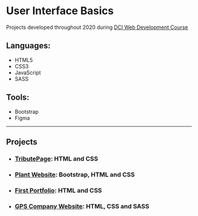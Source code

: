 # User Interface Basics

Projects developed throughout 2020 during [DCI Web Development Course](https://digitalcareerinstitute.org/courses/web-development-course)

## Languages: 

* HTML5
* CSS3
* JavaScript
* SASS

## Tools: 
* Bootstrap
* Figma
---

## Projects
* ### [TributePage](/tribute-page):  HTML and CSS
* ### [Plant Website](/marakuja): Bootstrap, HTML and CSS
* ### [First Portfolio](https://github.com/irinagastmaier/irinagastmaier.github.io): HTML and CSS
* ### [GPS Company Website](/sass): HTML, CSS and SASS
